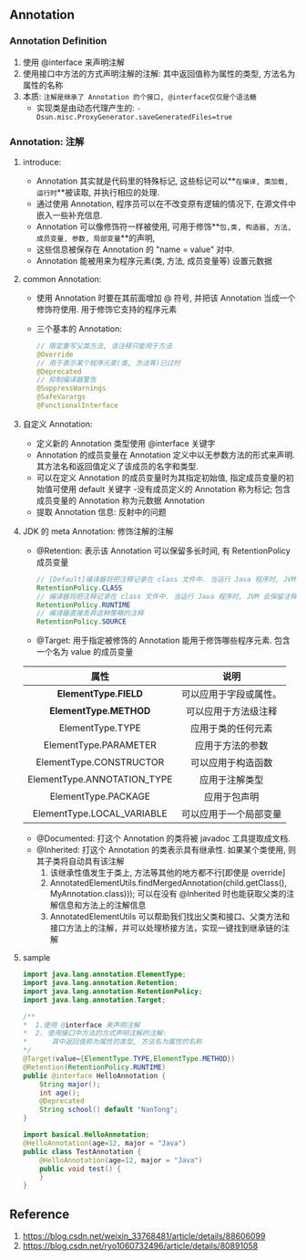## Annotation

### Annotation Definition

1. 使用 @interface 来声明注解
2. 使用接口中方法的方式声明注解的注解: 其中返回值称为属性的类型, 方法名为属性的名称
3. 本质: `注解是继承了 Annotation 的个接口, @interface仅仅是个语法糖`
   - 实现类是由动态代理产生的: `-Dsun.misc.ProxyGenerator.saveGeneratedFiles=true`

### Annotation: 注解

1. introduce:

   - Annotation 其实就是代码里的特殊标记, 这些标记可以**`在编译, 类加载, 运行时`**被读取, 并执行相应的处理.
   - 通过使用 Annotation, 程序员可以在不改变原有逻辑的情况下, 在源文件中嵌入一些补充信息.
   - Annotation 可以像修饰符一样被使用, 可用于修饰**`包,类, 构造器, 方法, 成员变量, 参数, 局部变量`**的声明,
   - 这些信息被保存在 Annotation 的 "name = value" 对中.
   - Annotation 能被用来为程序元素(类, 方法, 成员变量等) 设置元数据

2. common Annotation:

   - 使用 Annotation 时要在其前面增加 @ 符号, 并把该 Annotation 当成一个修饰符使用. 用于修饰它支持的程序元素
   - 三个基本的 Annotation:

     ```java
     // 限定重写父类方法, 该注释只能用于方法
     @Override
     // 用于表示某个程序元素(类, 方法等)已过时
     @Deprecated
     // 抑制编译器警告
     @SuppressWarnings
     @SafeVarargs
     @FunctionalInterface
     ```

3. 自定义 Annotation:

   - 定义新的 Annotation 类型使用 @interface 关键字
   - Annotation 的成员变量在 Annotation 定义中以无参数方法的形式来声明. 其方法名和返回值定义了该成员的名字和类型.
   - 可以在定义 Annotation 的成员变量时为其指定初始值, 指定成员变量的初始值可使用 default 关键字 -没有成员定义的 Annotation 称为标记; 包含成员变量的 Annotation 称为元数据 Annotation
   - 提取 Annotation 信息: 反射中的问题

4. JDK 的 meta Annotation: 修饰注解的注解

   - @Retention: 表示该 Annotation 可以保留多长时间, 有 RetentionPolicy 成员变量

     ```java
     // [Default]编译器将把注释记录在 class 文件中. 当运行 Java 程序时, JVM 不会保留注释.
     RetentionPolicy.CLASS
     // 编译器将把注释记录在 class 文件中. 当运行 Java 程序时, JVM 会保留注释. 程序可以通过反射获取该注释
     RetentionPolicy.RUNTIME
     // 编译器直接丢弃这种策略的注释
     RetentionPolicy.SOURCE
     ```

   - @Target: 用于指定被修饰的 Annotation 能用于修饰哪些程序元素. 包含一个名为 value 的成员变量

   |            属性             |          说明          |
   | :-------------------------: | :--------------------: |
   |    **ElementType.FIELD**    | 可以应用于字段或属性。 |
   |   **ElementType.METHOD**    |  可以应用于方法级注释  |
   |      ElementType.TYPE       |   应用于类的任何元素   |
   |    ElementType.PARAMETER    |    应用于方法的参数    |
   |   ElementType.CONSTRUCTOR   |   可以应用于构造函数   |
   | ElementType.ANNOTATION_TYPE |     应用于注解类型     |
   |     ElementType.PACKAGE     |      应用于包声明      |
   | ElementType.LOCAL_VARIABLE  | 可以应用于一个局部变量 |

   - @Documented: 打这个 Annotation 的类将被 javadoc 工具提取成文档.
   - @Inherited: 打这个 Annotation 的类表示具有继承性. 如果某个类使用, 则其子类将自动具有该注解
     1. 该继承性值发生于类上, 方法等其他的地方都不行[即使是 override]
     2. AnnotatedElementUtils.findMergedAnnotation(child.getClass(), MyAnnotation.class))); 可以在没有 @Inherited 时也能获取父类的注解信息和方法上的注解信息
     3. AnnotatedElementUtils 可以帮助我们找出父类和接口、父类方法和接口方法上的注解，并可以处理桥接方法，实现一键找到继承链的注解

5. sample

   ```java
   import java.lang.annotation.ElementType;
   import java.lang.annotation.Retention;
   import java.lang.annotation.RetentionPolicy;
   import java.lang.annotation.Target;

   /**
   *  1.使用 @interface 来声明注解
   *  2. 使用接口中方法的方式声明注解的注解:
   *      其中返回值称为属性的类型, 方法名为属性的名称
   */
   @Target(value={ElementType.TYPE,ElementType.METHOD})
   @Retention(RetentionPolicy.RUNTIME)
   public @interface HelloAnnotation {
       String major();
       int age();
       @Deprecated
       String school() default "NanTong";
   }

   import basical.HelloAnnotation;
   @HelloAnnotation(age=12, major = "Java")
   public class TestAnnotation {
       @HelloAnnotation(age=12, major = "Java")
       public void test() {
       }
   }
   ```

## Reference

1. https://blog.csdn.net/weixin_33768481/article/details/88606099
2. https://blog.csdn.net/ryo1060732496/article/details/80891058
